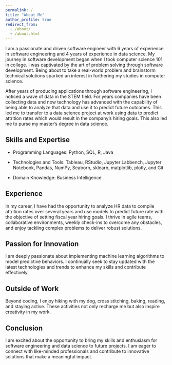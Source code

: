 ```yaml
---
permalink: /
title: "About Me"
author_profile: true
redirect_from: 
  - /about/
  - /about.html
---
```


I am a passionate and driven software engineer with 6 years of experience in software engineering and 4 years of experience in data science. My journey in software development began when I took computer science 101 in college. I was captivated by the art of problem solving through software development. Being about to take a real-world problem and brainstorm technical solutions sparked an interest in furthering my studies in computer science. 

After years of producing applications through software engineering, I noticed a   wave of data in the STEM field. For years companies have been collecting data and now technology has advanced with the capability of being able to analyze that data and use it to predict future outcomes. This led me to transfer to a data science project at work using data to predict attrition rates which would result in the company’s hiring goals. This also led me to purse my master’s degree in data science. 

Skills and Expertise
------
* Programming Languages: Python, SQL, R, Java

* Technologies and Tools: Tableau, RStudio, Jupyter Labbench, Jupyter Notebook,   Pandas, NumPy, Seaborn, sklearn, matplotlib, plotly, and Git

* Domain Knowledge: Business Intelligence

Experience
------
In my career, I have had the opportunity to analyze HR data to compile attrition rates over several years and use models to predict future rate with the objective of setting fiscal year hiring goals. I thrive in agile teams, collaborative environments, weekly check-ins to overcome any obstacles, and enjoy tackling complex problems to deliver robust solutions.

Passion for Innovation
------
I am deeply passionate about implementing machine learning algorithms to model predictive behaviors. I continually seek to stay updated with the latest technologies and trends to enhance my skills and contribute effectively.

Outside of Work
------
Beyond coding, I enjoy hiking with my dog, cross stitching, baking, reading, and staying active. These activities not only recharge me but also inspire creativity in my work.

Conclusion
------
I am excited about the opportunity to bring my skills and enthusiasm for software engineering and data science to future projects. I am eager to connect with like-minded professionals and contribute to innovative solutions that make a meaningful impact.

